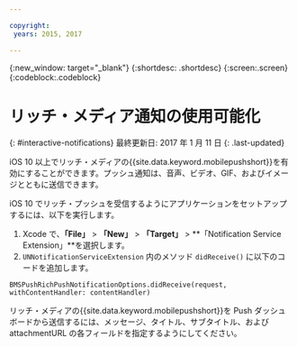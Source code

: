 ```yaml
---

copyright:
 years: 2015, 2017

---
```


{:new_window: target="_blank"}
{:shortdesc: .shortdesc}
{:screen:.screen}
{:codeblock:.codeblock}

# リッチ・メディア通知の使用可能化
{: #interactive-notifications}
最終更新日: 2017 年 1 月 11 日
{: .last-updated}


iOS 10 以上でリッチ・メディアの{{site.data.keyword.mobilepushshort}}を有効にすることができます。プッシュ通知は、音声、ビデオ、GIF、およびイメージとともに送信できます。 

iOS 10 でリッチ・プッシュを受信するようにアプリケーションをセットアップするには、以下を実行します。  

1. Xcode で、**「File」** > **「New」** > **「Target」** > **「Notification Service Extension」**を選択します。
2. `UNNotificationServiceExtension` 内のメソッド `didReceive()` に以下のコードを追加します。
```
BMSPushRichPushNotificationOptions.didReceive(request, withContentHandler: contentHandler)
```
	
リッチ・メディアの{{site.data.keyword.mobilepushshort}}を Push ダッシュボードから送信するには、メッセージ、タイトル、サブタイトル、および attachmentURL の各フィールドを指定するようにしてください。
